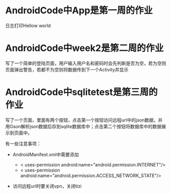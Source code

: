 # AndroidCode中App是第一周的作业
日志打印Hellow world

# AndroidCode中week2是第二周的作业

写了一个简单的登陆页面，用户输入用户名和密码时会先判断是否为空，若为空则页面弹出警告，若都不为空则将数据传到下一个Activity并显示

# AndroidCode中sqlitetest是第三周的作业

写了一个页面，里面有两个按钮，点击第一个按钮访问远程url中的json数据，并用Gson解析json数据后存到sqlite数据库中；点击第二个按钮将数据库中的数据展示到页面中。

有一些注意事项：

- AndroidManifest.xml中需要添加
  - < uses-permission android:name="android.permission.INTERNET"/>
  - < uses-permission android:name="android.permission.ACCESS_NETWORK_STATE"/>

- 访问远程url时要关闭vpn，关闭tizi
